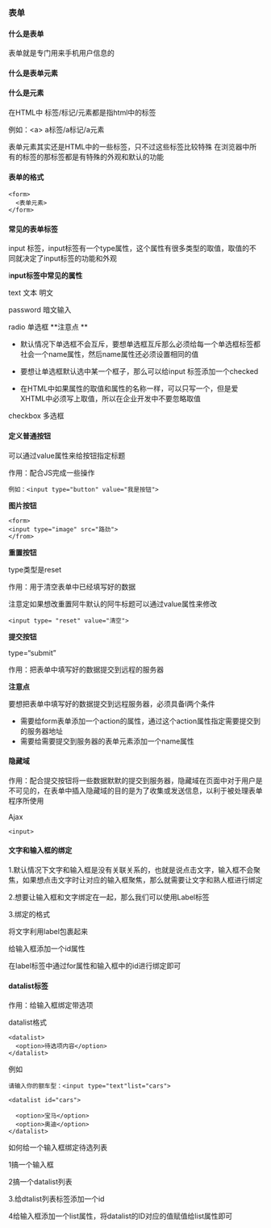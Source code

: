### 表单

#### 什么是表单

表单就是专门用来手机用户信息的

#### 什么是表单元素

#### 什么是元素

在HTML中 标签/标记/元素都是指html中的标签

例如：&lt;a&gt; a标签/a标记/a元素

表单元素其实还是HTML中的一些标签，只不过这些标签比较特殊  在浏览器中所有的标签的那标签都是有特殊的外观和默认的功能

#### 表单的格式

```
<form>
  <表单元素>
</form>
```

#### 常见的表单标签

input 标签，input标签有一个type属性，这个属性有很多类型的取值，取值的不同就决定了input标签的功能和外观

i**nput标签中常见的属性**

text 文本  明文

password 暗文输入

radio  单选框  **注意点 **

* 默认情况下单选框不会互斥，要想单选框互斥那么必须给每一个单选框标签都社会一个name属性，然后name属性还必须设置相同的值

* 要想让单选框默认选中某一个框子，那么可以给input 标签添加一个checked

* 在HTML中如果属性的取值和属性的名称一样，可以只写一个，但是爱XHTML中必须写上取值，所以在企业开发中不要忽略取值

checkbox  多选框

#### 定义普通按钮

可以通过value属性来给按钮指定标题

作用：配合JS完成一些操作

```
例如：<input type="button" value="我是按钮">
```

**图片按钮**

```
<form>
<input type="image" src="路劲">
</from>
```

**重置按钮**

type类型是reset

作用：用于清空表单中已经填写好的数据

注意定如果想改重置阿牛默认的阿牛标题可以通过value属性来修改

```
<input type= "reset" value="清空">
```

**提交按钮**

type=“submit”

作用：把表单中填写好的数据提交到远程的服务器

**注意点**

要想把表单中填写好的数据提交到远程服务器，必须具备l两个条件

* 需要给form表单添加一个action的属性，通过这个action属性指定需要提交到的服务器地址
* 需要给需要提交到服务器的表单元素添加一个name属性

#### 隐藏域

作用：配合提交按钮将一些数据默默的提交到服务器，隐藏域在页面中对于用户是不可见的，在表单中插入隐藏域的目的是为了收集或发送信息，以利于被处理表单程序所使用

Ajax

```
<input>
```

#### 文字和输入框的绑定

1.默认情况下文字和输入框是没有关联关系的，也就是说点击文字，输入框不会聚焦，如果想点击文字时让对应的输入框聚焦，那么就需要让文字和熟人框进行绑定

2.想要让输入框和文字绑定在一起，那么我们可以使用Label标签

3.绑定的格式

将文字利用label包裹起来

给输入框添加一个id属性

在label标签中通过for属性和输入框中的id进行绑定即可

#### datalist标签

作用：给输入框绑定带选项

datalist格式

```
<datalist>
  <option>待选项内容</option>
</datalist>
```

例如

```
请输入你的额车型：<input type="text"list="cars">

<datalist id="cars">

  <option>宝马</option>
  <option>奥迪</option>
</datalist>
```

如何给一个输入框绑定待选列表

1搞一个输入框

2搞一个datalist列表

3.给dtalist列表标签添加一个id

4给输入框添加一个list属性，将datalist的ID对应的值赋值给list属性即可

